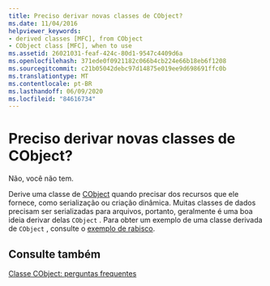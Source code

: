 ```yaml
---
title: Preciso derivar novas classes de CObject?
ms.date: 11/04/2016
helpviewer_keywords:
- derived classes [MFC], from CObject
- CObject class [MFC], when to use
ms.assetid: 26021031-feaf-424c-80d1-9547c4409d6a
ms.openlocfilehash: 371ede0f0921182c066b4cb224e66b18eb6f1208
ms.sourcegitcommit: c21b05042debc97d14875e019ee9d698691ffc0b
ms.translationtype: MT
ms.contentlocale: pt-BR
ms.lasthandoff: 06/09/2020
ms.locfileid: "84616734"
---
```

# <a name="do-i-have-to-derive-new-classes-from-cobject"></a>Preciso derivar novas classes de CObject?

Não, você não tem.

Derive uma classe de [CObject](reference/cobject-class.md) quando precisar dos recursos que ele fornece, como serialização ou criação dinâmica. Muitas classes de dados precisam ser serializadas para arquivos, portanto, geralmente é uma boa ideia derivar delas `CObject` . Para obter um exemplo de uma classe derivada de `CObject` , consulte o [exemplo de rabisco](../overview/visual-cpp-samples.md).

## <a name="see-also"></a>Consulte também

[Classe CObject: perguntas frequentes](cobject-class-frequently-asked-questions.md)

